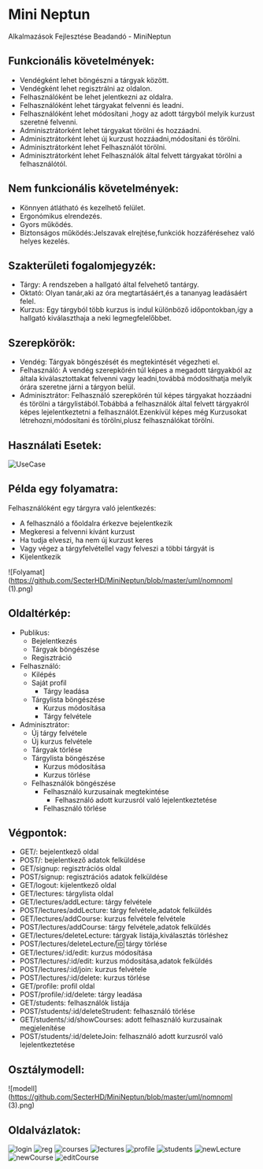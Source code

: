 # Mini Neptun
Alkalmazások Fejlesztése Beadandó - MiniNeptun

## Funkcionális követelmények:
* Vendégként lehet böngészni a tárgyak között.
* Vendégként lehet regisztrálni az oldalon.
* Felhasználóként be lehet jelentkezni az oldalra.
* Felhasználóként lehet tárgyakat felvenni és leadni.
* Felhasználóként lehet módosítani ,hogy az adott tárgyból melyik kurzust szeretné felvenni.
* Adminisztrátorként lehet tárgyakat törölni és hozzáadni.
* Adminisztrátorként lehet új kurzust hozzáadni,módosítani és törölni.
* Adminisztrátorként lehet Felhasználót törölni.
* Adminisztrátorként lehet Felhasználók által felvett tárgyakat törölni a felhasználótól.

## Nem funkcionális követelmények:
* Könnyen átlátható és kezelhető felület.
* Ergonómikus elrendezés.
* Gyors működés.
* Biztonságos működés:Jelszavak elrejtése,funkciók hozzáférésehez való helyes kezelés.

## Szakterületi fogalomjegyzék:
* Tárgy:  A rendszeben a hallgató által felvehető tantárgy.
* Oktató: Olyan tanár,aki az óra megtartásáért,és a tananyag leadásáért felel.
* Kurzus: Egy tárgyból több kurzus is indul különböző időpontokban,így a hallgató kiválaszthaja a neki legmegfelelőbbet.

## Szerepkörök:
* Vendég: Tárgyak böngészését és megtekintését végezheti el.
* Felhasználó: A vendég szerepkörén túl képes a megadott tárgyakból az általa kiválasztottakat felvenni vagy leadni,továbbá módosíthatja melyik órára szeretne járni a tárgyon belül.
* Adminisztrátor: Felhasználó szerepkörén túl képes tárgyakat hozzáadni és törölni a tárgylistából.Tobábbá a felhasználók által felvett tárgyakról képes lejelentkeztetni a felhasználót.Ezenkívül képes még Kurzusokat létrehozni,módosítani és törölni,plusz felhasználókat törölni.

## Használati Esetek:

![UseCase](https://github.com/SecterHD/MiniNeptun/blob/master/uml/UseCaseDiagram2.png)

## Példa egy folyamatra:
Felhasználóként egy tárgyra való jelentkezés:

* A felhasználó a főoldalra érkezve bejelentkezik
* Megkeresi a felvenni kívánt kurzust
* Ha tudja elveszi, ha nem új kurzust keres
* Vagy végez a tárgyfelvétellel vagy felveszi a többi tárgyát is
* Kijelentkezik 

![Folyamat](https://github.com/SecterHD/MiniNeptun/blob/master/uml/nomnoml (1).png)

## Oldaltérkép:

- Publikus:
  - Bejelentkezés
  - Tárgyak böngészése
  - Regisztráció
- Felhasználó:
  - Kilépés
  - Saját profil
    - Tárgy leadása
  - Tárgylista böngészése
    - Kurzus módosítása
    - Tárgy felvétele
- Adminisztrátor:
  - Új tárgy felvétele
  - Új kurzus felvétele
  - Tárgyak törlése
  - Tárgylista böngészése
    - Kurzus módosítása
    - Kurzus törlése
  - Felhasználók böngészése
    - Felhasználó kurzusainak megtekintése
      - Felhasználó adott kurzusról való lejelentkeztetése
    - Felhasználó törlése
    
## Végpontok:
* GET/: bejelentkező oldal
* POST/: bejelentkező adatok felküldése
* GET/signup: regisztrációs oldal
* POST/signup: regisztrációs adatok felküldése
* GET/logout: kijelentkező oldal
* GET/lectures: tárgylista oldal
* GET/lectures/addLecture: tárgy felvétele
* POST/lectures/addLecture: tárgy felvétele,adatok felküldés
* GET/lectures/addCourse: kurzus felvétele felvétele
* POST/lectures/addCourse: tárgy felvétele,adatok felküldés
* GET/lectures/deleteLecture: tárgyak listája,kiválasztás törléshez
* POST/lectures/deleteLecture/:id: tárgy törlése
* GET/lectures/:id/edit: kurzus módosítása
* POST/lectures/:id/edit: kurzus módositása,adatok felküldés
* POST/lectures/:id/join: kurzus felvétele
* POST/lectures/:id/delete: kurzus törlése
* GET/profile: profil oldal
* POST/profile/:id/delete: tárgy leadása
* GET/students: felhasználók listája
* POST/students/:id/deleteStrudent: felhasználó törlése
* GET/students/:id/showCourses: adott felhasználó kurzusainak megjelenítése
* POST/students/:id/deleteJoin: felhasználó adott kurzusról való lejelentkeztetése

## Osztálymodell:

![modell](https://github.com/SecterHD/MiniNeptun/blob/master/uml/nomnoml (3).png)

## Oldalvázlatok:

![login](https://github.com/SecterHD/MiniNeptun/blob/master/drotvaz/login.png)
![reg](https://github.com/SecterHD/MiniNeptun/blob/master/drotvaz/register.png)
![courses](https://github.com/SecterHD/MiniNeptun/blob/master/drotvaz/courses.png)
![lectures](https://github.com/SecterHD/MiniNeptun/blob/master/drotvaz/lectures.png)
![profile](https://github.com/SecterHD/MiniNeptun/blob/master/drotvaz/profile.png)
![students](https://github.com/SecterHD/MiniNeptun/blob/master/drotvaz/students.png)
![newLecture](https://github.com/SecterHD/MiniNeptun/blob/master/drotvaz/newLecture.png)
![newCourse](https://github.com/SecterHD/MiniNeptun/blob/master/drotvaz/newCourse.png)
![editCourse](https://github.com/SecterHD/MiniNeptun/blob/master/drotvaz/editCourse.png)







